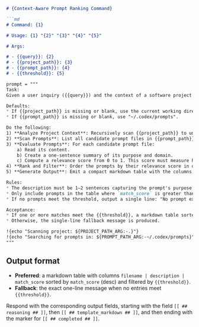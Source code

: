```md
# {Context-Aware Prompt Ranking Command}

```md
# Command: {1}

# Usage: {1} "{2}" "{3}" "{4}" "{5}"

# Args:

# - {{query}}: {2}
# - {{project_path}}: {3}
# - {{prompt_path}}: {4}
# - {{threshold}}: {5}

prompt = """
Task:
Given a user inquiry ({{query}}) and the context of a software project located at {{project_path}}, your goal is to identify the most relevant prompt-definition file from the directory {{prompt_path}}.

Defaults:
* If {{project_path}} is missing or blank, use the current working directory.
* If {{prompt_path}} is missing or blank, use "~/.codex/prompts".

Do the following:
1) **Analyze Project Context**: Recursively scan {{project_path}} to understand its structure, languages, and purpose. Create a concise summary of the project context.
2) **Scan Prompts**: List all candidate prompt files in {{prompt_path}} (non-recursively).
3) **Evaluate Prompts**: For each candidate prompt file:
    a) Read its content.
    b) Create a one-sentence summary of its purpose and domain.
    c) Compute a relevance score from 0 to 1. This score must measure how well the prompt's purpose aligns with the user's {{query}}, considering the project context summary. A higher score means the prompt is a better fit for solving the query within the given project.
4) **Rank and Filter**: Order the prompts by their relevance score in descending order.
5) **Generate Output**: Emit a compact markdown table with the columns: `filename | description | match_score` (rounded to 2 decimals).

Rules:
* The description must be 1–2 sentences capturing the prompt's purpose and domain.
* Only include prompts in the table where `match_score` is greater than or equal to {{threshold}}.
* If no prompts meet the threshold, output a single line: "No prompt exceeds threshold {{threshold}} — recommend creating a new prompt."

Acceptance:
* If one or more matches meet the {{threshold}}, a markdown table sorted by descending `match_score` is produced.
* Otherwise, the single-line fallback message is produced.

!{echo "Scanning project: ${PROJECT_PATH_ARG:-.}"}
!{echo "Searching for prompts in: ${PROMPT_PATH_ARG:-~/.codex/prompts}"}
"""
```

## Output format

* **Preferred**: a markdown table with columns `filename | description | match_score` sorted by `match_score` (desc) and filtered by `{{threshold}}`.
* **Fallback**: the exact one-line message when no entries meet `{{threshold}}`.

Respond with the corresponding output fields, starting with the field `[[ ## reasoning ## ]]`, then `[[ ## template_markdown ## ]]`, and then ending with the marker for `[[ ## completed ## ]]`.
```
